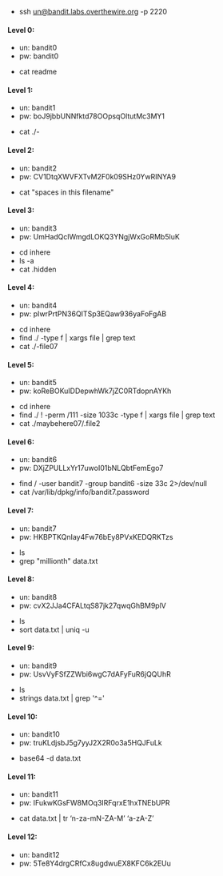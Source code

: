 - ssh un@bandit.labs.overthewire.org -p 2220

#### Level 0:
- un: bandit0 
- pw: bandit0
+ cat readme

#### Level 1:
- un: bandit1
- pw: boJ9jbbUNNfktd78OOpsqOltutMc3MY1
+ cat ./-

#### Level 2:
- un: bandit2
- pw: CV1DtqXWVFXTvM2F0k09SHz0YwRINYA9
+ cat "spaces in this filename"

#### Level 3:
- un: bandit3
- pw: UmHadQclWmgdLOKQ3YNgjWxGoRMb5luK
+ cd inhere
+ ls -a
+ cat .hidden

#### Level 4:
- un: bandit4
- pw: pIwrPrtPN36QITSp3EQaw936yaFoFgAB
+ cd inhere
+ find ./ -type f | xargs file | grep text
+ cat ./-file07

#### Level 5:
- un: bandit5
- pw: koReBOKuIDDepwhWk7jZC0RTdopnAYKh
+ cd inhere
+ find ./ \! -perm /111 -size 1033c -type f | xargs file | grep text
+ cat ./maybehere07/.file2

#### Level 6:
- un: bandit6
- pw: DXjZPULLxYr17uwoI01bNLQbtFemEgo7
+ find / -user bandit7 -group bandit6 -size 33c 2>/dev/null
+ cat /var/lib/dpkg/info/bandit7.password

#### Level 7:
- un: bandit7
- pw: HKBPTKQnIay4Fw76bEy8PVxKEDQRKTzs
+ ls
+ grep "millionth" data.txt

#### Level 8:
- un: bandit8
- pw: cvX2JJa4CFALtqS87jk27qwqGhBM9plV
+ ls
+ sort data.txt | uniq -u

#### Level 9:
- un: bandit9
- pw: UsvVyFSfZZWbi6wgC7dAFyFuR6jQQUhR
+ ls
+ strings data.txt | grep '^='

#### Level 10:
- un: bandit10
- pw: truKLdjsbJ5g7yyJ2X2R0o3a5HQJFuLk
+ base64 -d data.txt

#### Level 11:
- un: bandit11
- pw: IFukwKGsFW8MOq3IRFqrxE1hxTNEbUPR
+ cat data.txt | tr ‘n-za-mN-ZA-M’ ‘a-zA-Z’

#### Level 12:
- un: bandit12
- pw: 5Te8Y4drgCRfCx8ugdwuEX8KFC6k2EUu

